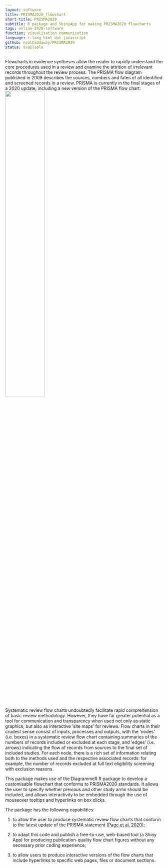 ```yaml
---
layout: software
title: PRISMA2020_flowchart
short-title: PRISMA2020
subtitle: R package and ShinyApp for making PRISMA2020 flowcharts
tags: online-2020-software
function: visualisation communication
language: r-lang html dot javascript
github: nealhaddaway/PRISMA2020
status: available
---
```

Flowcharts in evidence syntheses allow the reader to rapidly understand the core procedures used in a review and examine the attrition of irrelevant records throughout the review process. The PRISMA flow diagram published in 2009 describes the sources, numbers and fates of all identified and screened records in a review. PRISMA is currently in the final stages of a 2020 update, including a new version of the PRISMA flow chart:<br>
<img src="https://raw.githubusercontent.com/nealhaddaway/PRISMA2020/master/inst/extdata/PRISMA.png" width="50%">

Systematic review flow charts undoubtedly facilitate rapid comprehension of basic review methodology. However, they have far greater potential as a tool for communication and transparency when used not only as static graphics, but also as interactive ‘site maps’ for reviews. Flow charts in their crudest sense consist of inputs, processes and outputs, with the ‘nodes’ (i.e. boxes) in a systematic review flow chart containing summaries of the numbers of records included or excluded at each stage, and ‘edges’ (i.e. arrows) indicating the flow of records from sources to the final set of included studies. For each node, there is a rich set of information relating both to the methods used and the respective associated records: for example, the number of records excluded at full text eligibility screening with exclusion reasons. 

This package makes use of the DiagrammeR R package to develop a customisable flowchart that conforms to PRISMA2020 standards. It allows the user to specify whether previous and other study arms should be included, and allows interactivity to be embedded through the use of mouseover tooltips and hyperlinks on box clicks.

The package has the following capabilities:

1) to allow the user to produce systematic review flow charts that conform to the latest update of the PRISMA statement (<a href="https://osf.io/preprints/metaarxiv/v7gm2/" target="_blank">Page et al. 2020</a>);

2) to adapt this code and publish a free-to-use, web-based tool (a Shiny App) for producing publication-quality flow chart figures without any necessary prior coding experience;

3) to allow users to produce interactive versions of the flow charts that include hyperlinks to specific web pages, files or document sections.
